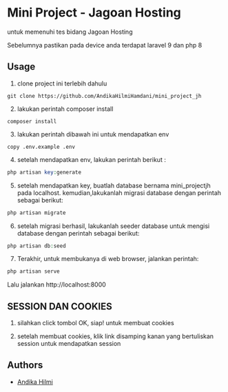 
# Mini Project - Jagoan Hosting

untuk memenuhi tes bidang Jagoan Hosting

Sebelumnya pastikan pada device anda terdapat laravel 9 dan php 8




## Usage

1. clone project ini terlebih dahulu
```git
git clone https://github.com/AndikaHilmiHamdani/mini_project_jh
```

2. lakukan perintah composer install
```composer
composer install
```

3. lakukan perintah dibawah ini untuk mendapatkan env
```env
copy .env.example .env
```

4. setelah mendapatkan env, lakukan perintah berikut :

```php
php artisan key:generate
```

5. setelah mendapatkan key, buatlah database bernama mini_projectjh pada localhost. 
kemudian,lakukanlah migrasi database dengan perintah sebagai berikut:

```php
php artisan migrate
```

6. setelah migrasi berhasil, lakukanlah seeder database untuk mengisi database dengan perintah sebagai berikut:
```php
php artisan db:seed
```

7. Terakhir, untuk membukanya di web browser, jalankan perintah:
```php
php artisan serve
```
Lalu jalankan http://localhost:8000


## SESSION DAN COOKIES
1. silahkan click tombol OK, siap! untuk membuat cookies

2. setelah membuat cookies, klik link disamping kanan yang bertuliskan session untuk mendapatkan session

## Authors

- [Andika Hilmi](https://www.github.com/AndikaHilmiHamdani)

